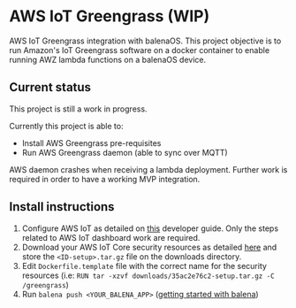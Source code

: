 # AWS IoT Greengrass (WIP)

AWS IoT Greengrass integration with balenaOS. This project objective is to run Amazon's IoT Greengrass software on a docker container to enable running AWZ lambda functions on a balenaOS device.

## Current status
This project is still a work in progress. 

Currently this project is able to:
- Install AWS Greengrass pre-requisites
- Run AWS Greengrass daemon (able to sync over MQTT)

AWS daemon crashes when receiving a lambda deployment. Further work is required in order to have a working MVP integration.


## Install instructions

1. Configure AWS IoT as detailed on [this](https://docs.aws.amazon.com/greengrass/latest/developerguide/gg-gs.html) developer guide. Only the steps related to AWS IoT dashboard work are required.
2. Download your AWS IoT Core security resources as detailed [here](https://docs.aws.amazon.com/greengrass/latest/developerguide/gg-config.html) and store the `<ID-setup>.tar.gz` file on the downloads directory.
3. Edit `Dockerfile.template` file with the correct name for the security resources (i.e: `RUN tar -xzvf downloads/35ac2e76c2-setup.tar.gz -C /greengrass`)
4. Run `balena push <YOUR_BALENA_APP>` ([getting started with balena](https://www.balena.io/docs/learn/getting-started/raspberrypi3/nodejs/))
